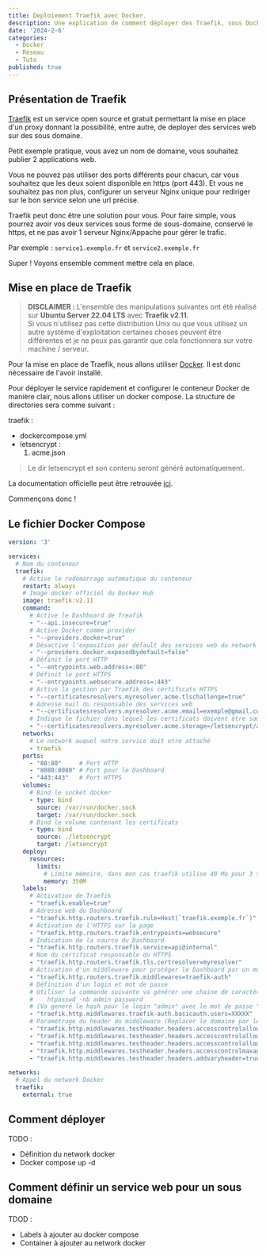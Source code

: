 ```yaml
---
title: Deploiement Traefik avec Docker.
description: Une explication de comment déployer des Traefik, sous Docker, pour mettre en ligne des services en HTTPS.
date: '2024-2-6'
categories:
  - Docker
  - Réseau
  - Tuto
published: true
---
```


## Présentation de Traefik

[Traefik](https://doc.traefik.io/traefik/) est un service open source et gratuit permettant la mise en place d'un proxy 
donnant la possibilité, entre autre, de deployer des services web sur des sous domaine.<br>

Petit exemple pratique, vous avez un nom de domaine, vous souhaitez publier 2 applications web. <br>

Vous ne pouvez pas utiliser des ports différents pour chacun, car vous souhaitez que les deux soient disponible en https (port 443).
Et vous ne souhaitez pas non plus, configurer un serveur Nginx unique pour rediriger sur le bon service selon une url précise. <br>

Traefik peut donc être une solution pour vous. Pour faire simple, vous pourrez avoir vos deux services sous forme de sous-domaine, 
conservé le https, et ne pas avoir 1 serveur Nginx/Appache pour gérer le trafic.

Par exemple : `service1.exemple.fr` et `service2.exemple.fr`

Super ! Voyons ensemble comment mettre cela en place.

## Mise en place de Traefik
> **DISCLAIMER :**
> L'ensemble des manipulations suivantes ont été réalisé sur **Ubuntu Server 22.04 LTS** avec **Traefik v2.11**.<br>
> Si vous n'utilisez pas cette distribution Unix ou que vous utilisez un autre système d'exploitation certaines choses peuvent
> être différentes et je ne peux pas garantir que cela fonctionnera sur votre machine / serveur.

Pour la mise en place de Traefik, nous allons utiliser [Docker](https://www.docker.com). Il est donc nécessaire de l'avoir installé.

Pour déployer le service rapidement et configurer le conteneur Docker de manière clair, nous allons utiliser un docker compose.
La structure de directories sera comme suivant :

traefik :
  - dockercompose.yml
  - letsencrypt :
    1. acme.json

> Le dir letsencrypt et son contenu seront généré automatiquement.

La documentation officielle peut être retrouvée [ici](https://doc.traefik.io/traefik/providers/docker/).

Commençons donc !

## Le fichier Docker Compose 

```yml
version: '3'

services:
  # Nom du conteneur
  traefik:
    # Active le redémarrage automatique du conteneur
    restart: always
    # Image docker officiel du Docker Hub
    image: traefik:v2.11
    command:
      # Active le Dashboard de Treafik
      - "--api.insecure=true"
      # Active Docker comme provider
      - "--providers.docker=true"
      # Désactive l'exposition par défault des services web du network Docker
      - "--providers.docker.exposedbydefault=false"
      # Définit le port HTTP
      - "--entrypoints.web.address=:80"
      # Définit le port HTTPS
      - "--entrypoints.websecure.address=:443"
      # Active la gestion par Traefik des certificats HTTPS
      - "--certificatesresolvers.myresolver.acme.tlschallenge=true"
      # Adresse mail du responsable des services web
      - "--certificatesresolvers.myresolver.acme.email=exemple@gmail.com" 
      # Indique le fichier dans lequel les certificats doivent être sauvegardé
      - "--certificatesresolvers.myresolver.acme.storage=/letsencrypt/acme.json" 
    networks:
      # Le network auquel notre service doit etre attaché
      - traefik
    ports:
      - "80:80"     # Port HTTP
      - "8080:8080" # Port pour le Dashboard
      - "443:443"   # Port HTTPS
    volumes:
      # Bind le socket docker
      - type: bind
        source: /var/run/docker.sock
        target: /var/run/docker.sock
      # Bind le volume contenant les certificats
      - type: bind
        source: ./letsencrypt
        target: /letsencrypt
    deploy:
      resources:
        limits:
          # Limite mémoire, dans mon cas traefik utilise 40 Mo pour 3 services web
          memory: 350M 
    labels:
      # Activation de Traefik
      - "traefik.enable=true"
      # Adresse web du Dashboard
      - "traefik.http.routers.traefik.rule=Host(`traefik.exemple.fr`)"
      # Activation de l'HTTPS sur la page
      - "traefik.http.routers.traefik.entrypoints=websecure"
      # Indication de la source du Dashboard
      - "traefik.http.routers.traefik.service=api@internal"
      # Nom du certificat responsable du HTTPS
      - "traefik.http.routers.traefik.tls.certresolver=myresolver"
      # Activation d'un middleware pour protéger le Dashboard par un mot de passe
      - "traefik.http.routers.traefik.middlewares=traefik-auth"
      # Définition d'un login et mot de passe
      # Utiliser la commande suivante va générer une chaine de caractère pour remplacer les XXXXX
      #    htpasswd -nb admin password 
      # (Va generé le hash pour le login "admin" avec le mot de passe "password")
      - "traefik.http.middlewares.traefik-auth.basicauth.users=XXXXX"
      # Paramétrage du header du middleware (Replacer le domaine par le vôtre)
      - "traefik.http.middlewares.testheader.headers.accesscontrolallowmethods=GET,OPTIONS,PUT"
      - "traefik.http.middlewares.testheader.headers.accesscontrolallowheaders=*"
      - "traefik.http.middlewares.testheader.headers.accesscontrolalloworiginlist=https://exemple.fr"
      - "traefik.http.middlewares.testheader.headers.accesscontrolmaxage=100"
      - "traefik.http.middlewares.testheader.headers.addvaryheader=true"

networks:
  # Appel du network Docker
  traefik:
    external: true
````

## Comment déployer

TODO : 
- Définition du network docker
- Docker compose up -d

## Comment définir un service web pour un sous domaine

TDOD :
- Labels à ajouter au docker compose
- Container à ajouter au network docker